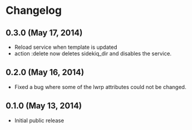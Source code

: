 # Changelog

## 0.3.0 (May 17, 2014)

* Reload service when template is updated
* action :delete now deletes sidekiq_dir and disables the service.

## 0.2.0 (May 16, 2014)

* Fixed a bug where some of the lwrp attributes could not be changed.

## 0.1.0 (May 13, 2014)

* Initial public release
